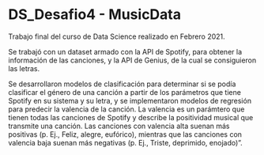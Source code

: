 # DS_Desafio4 - MusicData

Trabajo final del curso de Data Science realizado en Febrero 2021.

Se trabajó con un dataset armado con la API de Spotify, para obtener la información de las canciones, y la API de Genius, de la cual se consiguieron las letras.

Se desarrollaron modelos de clasificación para determinar si se podía clasificar el género de una canción a partir de los parámetros que tiene Spotify en su sistema y su letra, y se implementaron modelos de regresión para predecir la valencia de la canción. La valencia es un parámtero que tienen todas las canciones de Spotify y describe la positividad musical que transmite una canción. Las canciones con valencia alta suenan más positivas (p. Ej., Feliz, alegre, eufórico), mientras que las canciones con valencia baja suenan más negativas (p. Ej., Triste, deprimido, enojado)”.
